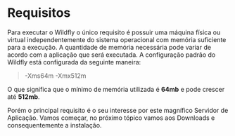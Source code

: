 # Requisitos

  Para executar o Wildfly o único requisito é possuir uma máquina física ou virtual independentemente do sistema operacional com memória suficiente para a execução. A quantidade de memória necessária pode variar de acordo com a aplicação que será executada. A configuração padrão do Wildfly está configurada da seguinte maneira:
 
>  -Xms64m -Xmx512m 

O que significa que o mínimo de memória utilizada é **64mb** e pode crescer até **512mb**.


Porém o principal requisito é o seu interesse por este magnífico Servidor de Aplicação.
Vamos começar, no próximo tópico vamos aos Downloads e consequentemente a instalação.
  